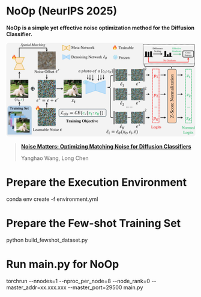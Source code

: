 # NoOp (NeurIPS 2025)

**NoOp is a simple yet effective noise optimization method for the Diffusion Classifier.** 

![](teaser.jpg)

> [**Noise Matters: Optimizing Matching Noise for Diffusion Classifiers**](https://arxiv.org/pdf/2508.11330)
> 
> Yanghao Wang, Long Chen  

# Prepare the Execution Environment
conda env create -f environment.yml


# Prepare the Few-shot Training Set
python build_fewshot_dataset.py


# Run main.py for NoOp
torchrun --nnodes=1 --nproc_per_node=8 --node_rank=0 --master_addr=xx.xxx.xxx --master_port=29500 main.py
